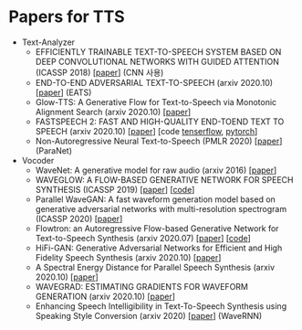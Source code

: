 # Papers for TTS

- Text-Analyzer
    - EFFICIENTLY TRAINABLE TEXT-TO-SPEECH SYSTEM BASED ON DEEP CONVOLUTIONAL NETWORKS WITH GUIDED ATTENTION (ICASSP 2018) [[paper](https://arxiv.org/pdf/1710.08969.pdf)] (CNN 사용)
    - END-TO-END ADVERSARIAL TEXT-TO-SPEECH (arxiv 2020.10) [[paper](https://arxiv.org/pdf/2006.03575.pdf)] (EATS)
    - Glow-TTS: A Generative Flow for Text-to-Speech via Monotonic Alignment Search (arxiv 2020.10) [[paper](https://arxiv.org/pdf/2005.11129.pdf)]
    - FASTSPEECH 2: FAST AND HIGH-QUALITY END-TOEND TEXT TO SPEECH (arxiv 2020.10) [[paper](https://arxiv.org/pdf/2006.04558v4.pdf)] [code [tenserflow](https://github.com/TensorSpeech/TensorflowTTS),  [pytorch](https://github.com/HGU-DLLAB/Korean-FastSpeech2-Pytorch)]
    - Non-Autoregressive Neural Text-to-Speech (PMLR 2020) [[paper](http://proceedings.mlr.press/v119/peng20a.html)] (ParaNet)
- Vocoder
    - WaveNet: A generative model for raw audio (arxiv 2016) [[paper](https://deepmind.com/blog/article/wavenet-generative-model-raw-audio)]
    - WAVEGLOW: A FLOW-BASED GENERATIVE NETWORK FOR SPEECH SYNTHESIS (ICASSP 2019) [[paper](https://arxiv.org/pdf/1811.00002.pdf)] [[code](https://github.com/NVIDIA/WaveGlow)]
    - Parallel WaveGAN: A fast waveform generation model based on generative adversarial networks with multi-resolution spectrogram (ICASSP 2020) [[paper](https://r9y9.github.io/demos/projects/icassp2020/)]
    - Flowtron: an Autoregressive Flow-based Generative Network for Text-to-Speech Synthesis (arxiv 2020.07) [[paper](https://arxiv.org/pdf/2005.05957.pdf)] [[code](https://github.com/NVIDIA/flowtron)]
    - HiFi-GAN: Generative Adversarial Networks for Efficient and High Fidelity Speech Synthesis (arxiv 2020.10) [[paper](https://arxiv.org/pdf/2010.05646v2.pdf)]
    - A Spectral Energy Distance for Parallel Speech Synthesis (arxiv 2020.10) [[paper](https://arxiv.org/pdf/2008.01160v2.pdf)]
    - WAVEGRAD: ESTIMATING GRADIENTS FOR WAVEFORM GENERATION (arxiv 2020.10) [[paper](https://wavegrad.github.io/)]
    - Enhancing Speech Intelligibility in Text-To-Speech Synthesis using Speaking Style Conversion (arxiv 2020) [[paper](https://arxiv.org/pdf/2008.05809v1.pdf)] (WaveRNN)
